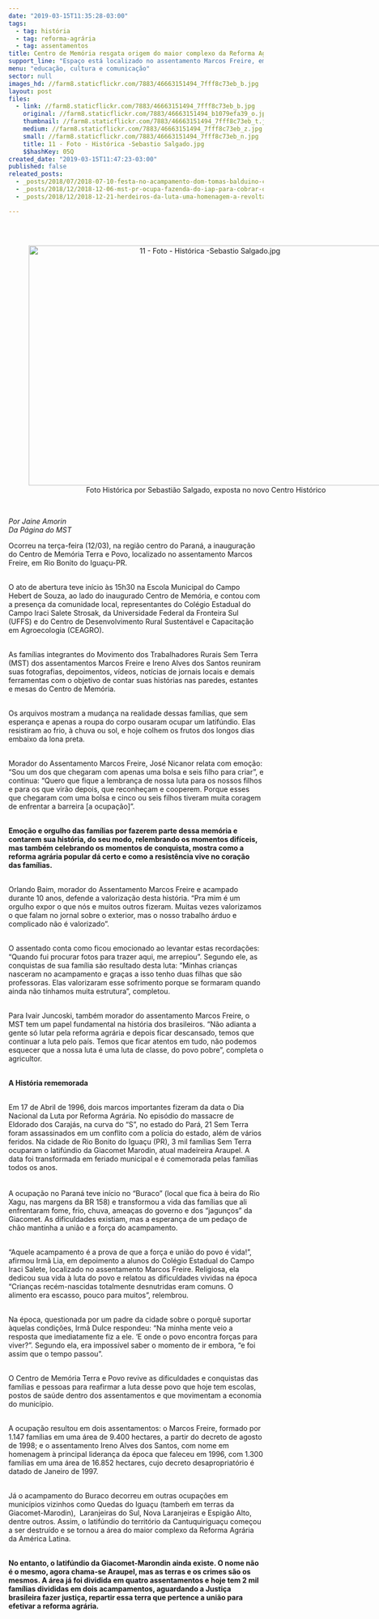 ```yaml
---
date: "2019-03-15T11:35:28-03:00"
tags:
  - tag: história
  - tag: reforma-agrária
  - tag: assentamentos
title: Centro de Memória resgata origem do maior complexo da Reforma Agrária da América Latina
support_line: "Espaço está localizado no assentamento Marcos Freire, em Rio Bonito do Iguaçu, no Paraná"
menu: "educação, cultura e comunicação"
sector: null
images_hd: //farm8.staticflickr.com/7883/46663151494_7fff8c73eb_b.jpg
layout: post
files:
  - link: //farm8.staticflickr.com/7883/46663151494_7fff8c73eb_b.jpg
    original: //farm8.staticflickr.com/7883/46663151494_b1079efa39_o.jpg
    thumbnail: //farm8.staticflickr.com/7883/46663151494_7fff8c73eb_t.jpg
    medium: //farm8.staticflickr.com/7883/46663151494_7fff8c73eb_z.jpg
    small: //farm8.staticflickr.com/7883/46663151494_7fff8c73eb_n.jpg
    title: 11 - Foto - Histórica -Sebastio Salgado.jpg
    $$hashKey: 05Q
created_date: "2019-03-15T11:47:23-03:00"
published: false
releated_posts:
  - _posts/2018/07/2018-07-10-festa-no-acampamento-dom-tomas-balduino-comemora-3-anos-de-resistencia-no-parana.md
  - _posts/2018/12/2018-12-06-mst-pr-ocupa-fazenda-do-iap-para-cobrar-o-assentamento-de-150-familias-sem-terra.md
  - _posts/2018/12/2018-12-21-herdeiros-da-luta-uma-homenagem-a-revolta-de-porecatu.md

---
```

<p>&nbsp;</p>

<div style="text-align:center">
<figure class="image" style="display:inline-block"><img alt="11 - Foto - Histórica -Sebastio Salgado.jpg" height="474" src="//farm8.staticflickr.com/7883/46663151494_7fff8c73eb_b.jpg" width="700" />
<figcaption>Foto Hist&oacute;rica por Sebasti&atilde;o Salgado, exposta no novo Centro Hist&oacute;rico</figcaption>
</figure>
</div>

<p><br />
<em>Por Jaine Amorin<br />
Da P&aacute;gina do MST</em></p>

<p>Ocorreu na ter&ccedil;a-feira (12/03), na regi&atilde;o centro do Paran&aacute;, a inaugura&ccedil;&atilde;o do Centro de Mem&oacute;ria Terra e Povo, localizado no assentamento Marcos Freire, em Rio Bonito do Igua&ccedil;u-PR.<br />
&nbsp;</p>

<p>O ato de abertura teve in&iacute;cio &agrave;s 15h30 na Escola Municipal do Campo Hebert de Souza, ao lado do inaugurado Centro de Mem&oacute;ria, e contou com a presen&ccedil;a da comunidade local, representantes do Col&eacute;gio Estadual do Campo Iraci Salete Strosak, da Universidade Federal da Fronteira Sul (UFFS) e do Centro de Desenvolvimento Rural Sustent&aacute;vel e Capacita&ccedil;&atilde;o em Agroecologia (CEAGRO).<br />
&nbsp;</p>

<p>As fam&iacute;lias integrantes do Movimento dos Trabalhadores Rurais Sem Terra (MST) dos assentamentos Marcos Freire e Ireno Alves dos Santos reuniram suas fotografias, depoimentos, v&iacute;deos, not&iacute;cias de jornais locais e demais ferramentas com o objetivo de contar suas hist&oacute;rias nas paredes, estantes e mesas do Centro de Mem&oacute;ria.</p>

<p><br />
Os arquivos mostram a mudan&ccedil;a na realidade dessas fam&iacute;lias, que sem esperan&ccedil;a e apenas a roupa do corpo ousaram ocupar um latif&uacute;ndio. Elas resistiram ao frio, &agrave; chuva ou sol, e hoje colhem os frutos dos longos dias embaixo da lona preta.</p>

<p><br />
Morador do Assentamento Marcos Freire, Jos&eacute; Nicanor relata com emo&ccedil;&atilde;o: &ldquo;Sou um dos que chegaram com apenas uma bolsa e seis filho para criar&rdquo;, e continua: &ldquo;Quero que fique a lembran&ccedil;a de nossa luta para os nossos filhos e para os que vir&atilde;o depois, que reconhe&ccedil;am e cooperem. Porque esses que chegaram com uma bolsa e cinco ou seis filhos tiveram muita coragem de enfrentar a barreira [a ocupa&ccedil;&atilde;o]&rdquo;.</p>

<p><br />
<strong>Emo&ccedil;&atilde;o e orgulho das fam&iacute;lias por fazerem parte dessa mem&oacute;ria e contarem sua hist&oacute;ria, do seu modo, relembrando os momentos dif&iacute;ceis, mas tamb&eacute;m celebrando os momentos de conquista, mostra como a reforma agr&aacute;ria popular d&aacute; certo e como a resist&ecirc;ncia vive no cora&ccedil;&atilde;o das fam&iacute;lias.</strong></p>

<p><br />
Orlando Baim, morador do Assentamento Marcos Freire e acampado durante 10 anos, defende a valoriza&ccedil;&atilde;o desta hist&oacute;ria. &ldquo;Pra mim &eacute; um orgulho expor o que n&oacute;s e muitos outros fizeram. Muitas vezes valorizamos o que falam no jornal sobre o exterior, mas o nosso trabalho &aacute;rduo e complicado n&atilde;o &eacute; valorizado&rdquo;.</p>

<p><br />
O assentado conta como ficou emocionado ao levantar estas recorda&ccedil;&otilde;es: &ldquo;Quando fui procurar fotos para trazer aqui, me arrepiou&rdquo;. Segundo ele, as conquistas de sua fam&iacute;lia s&atilde;o resultado desta luta: &ldquo;Minhas crian&ccedil;as nasceram no acampamento e gra&ccedil;as a isso tenho duas filhas que s&atilde;o professoras. Elas valorizaram esse sofrimento porque se formaram quando ainda n&atilde;o t&iacute;nhamos muita estrutura&rdquo;, completou.</p>

<p><br />
Para Ivair Juncoski, tamb&eacute;m morador do assentamento Marcos Freire, o MST tem um papel fundamental na hist&oacute;ria dos brasileiros. &ldquo;N&atilde;o adianta a gente s&oacute; lutar pela reforma agr&aacute;ria e depois ficar descansado, temos que continuar a luta pelo pa&iacute;s. Temos que ficar atentos em tudo, n&atilde;o podemos esquecer que a nossa luta &eacute; uma luta de classe, do povo pobre&rdquo;, completa o agricultor.</p>

<p><br />
<strong>A Hist&oacute;ria rememorada</strong></p>

<p><br />
Em 17 de Abril de 1996, dois marcos importantes fizeram da data o Dia Nacional da Luta por Reforma Agr&aacute;ria. No epis&oacute;dio do massacre de Eldorado dos Caraj&aacute;s, na curva do &ldquo;S&rdquo;, no estado do Par&aacute;, 21 Sem Terra foram assassinados em um conflito com a pol&iacute;cia do estado, al&eacute;m de v&aacute;rios feridos. Na cidade de Rio Bonito do Igua&ccedil;u (PR), 3 mil fam&iacute;lias Sem Terra ocuparam o latif&uacute;ndio da Giacomet Marodin, atual madeireira Araupel. A data foi transformada em feriado municipal e &eacute; comemorada pelas fam&iacute;lias todos os anos.<br />
<br />
<br />
A ocupa&ccedil;&atilde;o no Paran&aacute; teve in&iacute;cio no &ldquo;Buraco&rdquo; (local que fica &agrave; beira do Rio Xagu, nas margens da BR 158) e transformou a vida das fam&iacute;lias que ali enfrentaram fome, frio, chuva, amea&ccedil;as do governo e dos &ldquo;jagun&ccedil;os&rdquo; da Giacomet. As dificuldades existiam, mas a esperan&ccedil;a de um peda&ccedil;o de ch&atilde;o mantinha a uni&atilde;o e a for&ccedil;a do acampamento.</p>

<p><br />
&ldquo;Aquele acampamento &eacute; a prova de que a for&ccedil;a e uni&atilde;o do povo &eacute; vida!&rdquo;, afirmou Irm&atilde; Lia, em depoimento a alunos do Col&eacute;gio Estadual do Campo Iraci Salete, localizado no assentamento Marcos Freire. Religiosa, ela dedicou sua vida &agrave; luta do povo e relatou as dificuldades vividas na &eacute;poca &ldquo;Crian&ccedil;as rec&eacute;m-nascidas totalmente desnutridas eram comuns. O alimento era escasso, pouco para muitos&rdquo;, relembrou.</p>

<p><br />
Na &eacute;poca, questionada por um padre da cidade sobre o porqu&ecirc; suportar &agrave;quelas condi&ccedil;&otilde;es, Irm&atilde; Dulce respondeu: &ldquo;Na minha mente veio a resposta que imediatamente fiz a ele. &lsquo;E onde o povo encontra for&ccedil;as para viver?&rdquo;. Segundo ela, era imposs&iacute;vel saber o momento de ir embora, &ldquo;e foi assim que o tempo passou&rdquo;.</p>

<p><br />
O Centro de Mem&oacute;ria Terra e Povo revive as dificuldades e conquistas das fam&iacute;lias e pessoas para reafirmar a luta desse povo que hoje tem escolas, postos de sa&uacute;de dentro dos assentamentos e que movimentam a economia do munic&iacute;pio.</p>

<p><br />
A ocupa&ccedil;&atilde;o resultou em dois assentamentos: o Marcos Freire, formado por 1.147 fam&iacute;lias em uma &aacute;rea de 9.400 hectares, a partir do decreto de agosto de 1998; e o assentamento Ireno Alves dos Santos, com nome em homenagem &agrave; principal lideran&ccedil;a da &eacute;poca que faleceu em 1996, com 1.300 fam&iacute;lias em uma &aacute;rea de 16.852 hectares, cujo decreto desapropriat&oacute;rio &eacute; datado de Janeiro de 1997.</p>

<p><br />
J&aacute; o acampamento do Buraco decorreu em outras ocupa&ccedil;&otilde;es em munic&iacute;pios vizinhos como Quedas do Igua&ccedil;u (tambeḿ em terras da Giacomet-Marodin),&nbsp; Laranjeiras do Sul, Nova Laranjeiras e Espig&atilde;o Alto, dentre outros. Assim, o latif&uacute;ndio do territ&oacute;rio da Cantuquirigua&ccedil;u come&ccedil;ou a ser destru&iacute;do e se tornou a &aacute;rea do maior complexo da Reforma Agr&aacute;ria da Am&eacute;rica Latina.</p>

<p><br />
<strong>No entanto, o latif&uacute;ndio da Giacomet-Marondin ainda existe. O nome n&atilde;o &eacute; o mesmo, agora chama-se Araupel, mas as terras e os crimes s&atilde;o os mesmos. A &aacute;rea j&aacute; foi dividida em quatro assentamentos e hoje tem 2 mil fam&iacute;lias divididas em dois acampamentos, aguardando a Justi&ccedil;a brasileira fazer justi&ccedil;a, repartir essa terra que pertence a uni&atilde;o para efetivar a reforma agr&aacute;ria.</strong></p>

